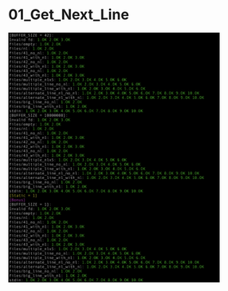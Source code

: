 # 01_Get_Next_Line

<img src="https://github.com/mirhatfidan/01_Get_Next_Line/blob/main/get_next_line_test.png" width="auto" height="500px">
